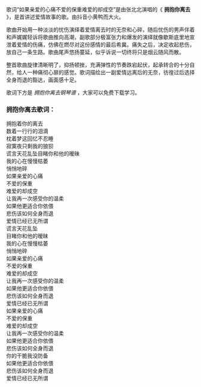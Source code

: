 

歌词“如果亲爱的心痛不爱的保重难爱的却成空”是由张北北演唱的《 **拥抱你离去** 》，是首讲述爱情故事的歌。由抖音小黄鸭而大火。

歌曲开始用一种淡淡的忧伤演绎着爱情离去时的无奈和心碎，随后忧伤的男声伴着和声娓娓轻诉将歌曲推向高潮，副歌部分极富张力和爆发的演绎就像歇斯底里地宣泄着爱情的伤痛，仿佛在燃尽对这份感情的最后希冀。痛失之后，决定收起悲伤，放自己一条生路。歌曲尾声悠扬蔓延，似乎诉说一切终将只是烟云随风而散。

整首歌曲旋律清晰明了，抑扬顿挫，充满弹性的节奏跌宕起伏，起承转合的十分自然，给人一种痛彻心扉的感觉。歌词描绘出一副爱情远离后的无奈，彷徨过后选择全身而退的豁达，画面感十足。

歌词下方是 _拥抱你离去钢琴谱_ ，大家可以免费下载学习。

### 拥抱你离去歌词：

拥抱着你的离去  
数着一行行的泪滴  
枕着梦这回忆不忍睡  
寂寞夜只剩我的狼狈  
谎言天花乱坠目睹你和他的暧昧  
我的心在慢慢枯萎  
悄悄地碎  
如果亲爱的心痛  
不爱的保重  
难爱的却成空  
让我再一次感受你的温柔  
如果他更适合你依偎  
悲伤该如何全身而退  
爱情已经已无所谓  
谎言天花乱坠  
目睹你和他的暧昧  
我的心在慢慢枯萎  
悄悄地碎  
如果亲爱的心痛  
不爱的保重  
难爱的却成空  
让我再一次感受你的温柔  
如果他更适合你依偎  
悲伤该如何全身而退  
爱情已经已无所谓  
如果亲爱的心痛  
不爱的保重  
难爱的却成空  
让我再一次感受你的温柔  
如果他更适合你依偎  
悲伤该如何全身而退  
你的干脆我没防备  
如果他更适合你依偎  
悲伤该如何全身而退  
爱情已经已无所谓


